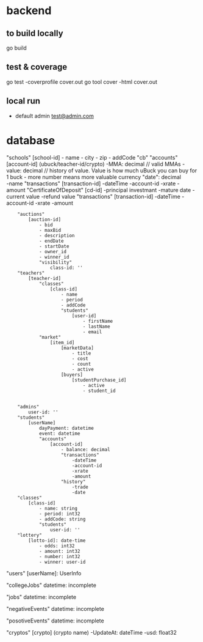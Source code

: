 # backend

## to build locally
go build

## test & coverage
go test -coverprofile cover.out
go tool cover -html cover.out

## local run
- default admin test@admin.com

# database

"schools"
    [school-id]
        - name
        - city
        - zip
        - addCode
        "cb"
            "accounts"     
                [account-id]  (ubuck/teacher-id/crypto)
                    -MMA: decimal // valid  MMAs
                    -value: decimal  // history of value. Value is how much uBuck you can buy for 1 buck - more number means more valuable currency
                       "date": decimal  
                    -name
                    "transactions"
                        [transaction-id]
                            -dateTime
                            -account-id
                            -xrate
                            -amount
                "CertificateOfDeposit"
                    [cd-id]
                        -principal investmant
                        -mature date
                        -current value
                        -refund value
                    "transactions"
                        [transaction-id]
                        -dateTime
                        -account-id
                        -xrate
                        -amount

                        
        "auctions"
            [auction-id]
                - bid
                - maxBid
                - description
                - endDate
                - startDate
                - owner_id
                - winner_id
                "visibility"
                    class-id: ''
        "teachers"
            [teacher-id]
                "classes"
                    [class-id]
                        - name
                        - period
                        - addCode
                        "students"
                            [user-id]
                                - firstName
                                - lastName
                                - email
                "market"
                    [item_id]
                        [marketData]
                            - title
                            - cost
                            - count
                            - active
                        [buyers]
                            [studentPurchase_id]
                                - active
                                - student_id


        "admins"
            user-id: ''
        "students"
            [userName]
                dayPayment: datetime
                event: datetime
                "accounts"
                    [account-id]
                        - balance: decimal
                        "transactions"
                            -dateTime
                            -account-id
                            -xrate
                            -amount
                        "history"
                            -trade
                            -date
        "classes"
            [class-id]
                - name: string
                - period: int32
                - addCode: string
                "students"
                    user-id: ''
        "lottery"
            [lotto-id]: date-time
                - odds: int32
                - amount: int32
                - number: int32
                - winner: user-id
                
"users"
    [userName]: UserInfo

"collegeJobs"
  datetime: incomplete

"jobs"
  datetime: incomplete

"negativeEvents"
  datetime: incomplete

"posotiveEvents"
  datetime: incomplete

"cryptos"
    [crypto] (crypto name)
        -UpdateAt: dateTime
        -usd: float32

